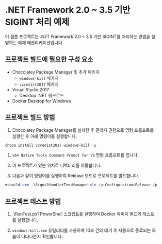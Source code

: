 # .NET Framework 2.0 ~ 3.5 기반 SIGINT 처리 예제

이 샘플 프로젝트는 .NET Framework 2.0 ~ 3.5 기반 SIGINT를 처리하는 방법을 설명하는 예제 애플리케이션입니다.

## 프로젝트 빌드에 필요한 구성 요소

- Chocolatey Package Manager 및 추가 패키지
  - `windows-kill` 패키지
  - `vcredist2017` 패키지
- Visual Studio 2017
  - Desktop .NET 워크로드
- Docker Desktop for Windows

## 프로젝트 빌드 방법

1. Chocolatey Package Manager를 설치한 후 관리자 권한으로 명령 프롬프트를 실행한 후 아래 명령어를 실행합니다.

```powershell
choco install vcredist2017 windows-kill -y
```

1. `x64 Native Tools Command Prompt for VS` 명령 프롬프트를 엽니다.

1. 이 프로젝트가 있는 위치로 디렉터리를 이동합니다.

1. 다음과 같이 명령어를 실행하여 Release 모드로 프로젝트를 빌드합니다.

```powershell
msbuild.exe .\SignalHandlerTestManaged.sln /p:Configuration=Release /p:Platform="Any CPU"
```

## 프로젝트 테스트 방법

1. .\RunTest.ps1 PowerShell 스크립트를 실행하여 Docker 이미지 빌드와 테스트를 실행합니다.

1. `windows-kill.exe` 유틸리티를 사용하여 10초 간의 대기 후 자동으로 종료되는 모습이 나타나는지 확인합니다.
